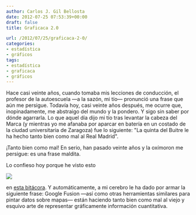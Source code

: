 ```yaml
---
author: Carlos J. Gil Bellosta
date: 2012-07-25 07:53:39+00:00
draft: false
title: Graficaca 2.0

url: /2012/07/25/graficaca-2-0/
categories:
- estadística
- gráficos
tags:
- estadística
- graficaca
- gráficos
---
```


Hace casi veinte años, cuando tomaba mis lecciones de conducción, el profesor de la autoescuela —a la sazón, mi tío— pronunció una frase que aún me persigue. Todavía hoy, casi veinte años después, me ocurre que, inopinadamente, me abstraigo del mundo y la pondero. Y sigo sin saber por dónde agarrarla. Lo que aquel día dijo mi tío tras levantar la cabeza del Marca (y mientras yo me afanaba por aparcar en batería en un costado de la ciudad universitaria de Zaragoza) fue lo siguiente: "La quinta del Buitre le ha hecho tanto bien como mal al Real Madrid".

¡Tanto bien como mal! En serio, han pasado veinte años y la oxímoron me persigue: es una frase maldita.

Lo confieso hoy porque he visto esto

[![](/wp-uploads/2012/07/datos_cmt.png)
](/wp-uploads/2012/07/datos_cmt.png)

en [esta bitácora](http://blogcmt.com/2012/07/24/las-telecos-por-provincias-y-comunidades-autonomas/). Y automáticamente, a mi cerebro le ha dado por armar la siguiente frase: Google Fusion —así como otras herramientas similares para pintar datos sobre mapas— están haciendo tanto bien como mal al viejo y esquivo arte de representar gráficamente información cuantitativa.
